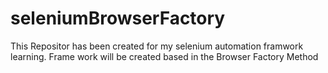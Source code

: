 # seleniumBrowserFactory
This Repositor has been created for my selenium automation framwork learning. Frame work will be created based in the Browser Factory Method 
